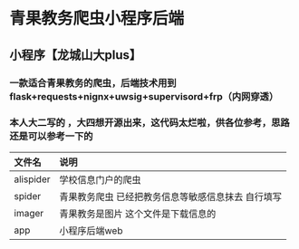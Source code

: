 # 青果教务爬虫小程序后端

##  小程序【龙城山大plus】
### 一款适合青果教务的爬虫，后端技术用到flask+requests+nignx+uwsig+supervisord+frp（内网穿透）
### 本人大二写的 ，大四想开源出来，这代码太烂啦，供各位参考，思路还是可以参考一下的  

|文件名|说明|
|:----    |:--- |
|alispider |学校信息门户的爬虫   |
|spider |青果教务爬虫 已经把教务信息等敏感信息抹去 自行填写  |
|imager |青果教务是图片 这个文件是下载信息的  |
|app |小程序后端web  |


